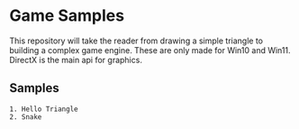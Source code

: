 # Game Samples

This repository will take the reader from drawing a simple triangle to building a complex game engine.
These are only made for Win10 and Win11. DirectX is the main api for graphics.


## Samples

	1. Hello Triangle
 	2. Snake
